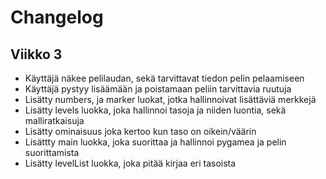 # Changelog

## Viikko 3
- Käyttäjä näkee pelilaudan, sekä tarvittavat tiedon pelin pelaamiseen
- Käyttäjä pystyy lisäämään ja poistamaan peliin tarvittavia ruutuja
- Lisätty numbers, ja marker luokat, jotka hallinnoivat lisättäviä merkkejä
- Lisätty levels luokka, joka hallinnoi tasoja ja niiden luontia, sekä malliratkaisuja
- Lisätty ominaisuus joka kertoo kun taso on oikein/väärin
- Lisättty main luokka, joka suorittaa ja hallinnoi pygamea ja pelin suorittamista
- Lisätty levelList luokka, joka pitää kirjaa eri tasoista